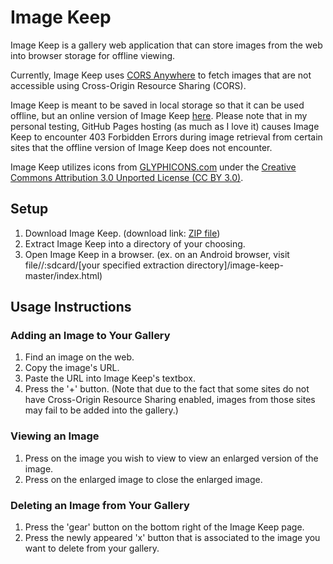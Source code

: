 # Image Keep

Image Keep is a gallery web application that can store images from the web into browser storage for offline viewing.


Currently, Image Keep uses [CORS Anywhere](https://cors-anywhere.herokuapp.com/) to fetch images that are not accessible using Cross-Origin Resource Sharing (CORS).


Image Keep is meant to be saved in local storage so that it can be used offline, but an online version of Image Keep [here](https://pj623.github.io/image-keep/). Please note that in my personal testing, GitHub Pages hosting (as much as I love it) causes Image Keep to encounter 403 Forbidden Errors during image retrieval from certain sites that the offline version of Image Keep does not encounter.


Image Keep utilizes icons from [GLYPHICONS.com](http://www.glyphicons.com/) under the [Creative Commons Attribution 3.0 Unported License (CC BY 3.0)](https://creativecommons.org/licenses/by/3.0/).


## Setup

1. Download Image Keep. (download link: [ZIP file](https://github.com/PJ623/image-keep/archive/master.zip))
2. Extract Image Keep into a directory of your choosing.
3. Open Image Keep in a browser. (ex. on an Android browser, visit file//:sdcard/[your specified extraction directory]/image-keep-master/index.html)


## Usage Instructions

### Adding an Image to Your Gallery

1. Find an image on the web.
2. Copy the image's URL.
3. Paste the URL into Image Keep's textbox.
4. Press the '+' button. (Note that due to the fact that some sites do not have Cross-Origin Resource Sharing enabled, images from those sites may fail to be added into the gallery.)


### Viewing an Image

1. Press on the image you wish to view to view an enlarged version of the image.
2. Press on the enlarged image to close the enlarged image.


### Deleting an Image from Your Gallery

1. Press the 'gear' button on the bottom right of the Image Keep page.
2. Press the newly appeared 'x' button that is associated to the image you want to delete from your gallery.